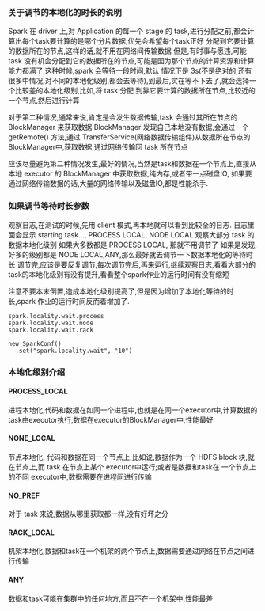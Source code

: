 ### 关于调节的本地化的时长的说明
Spark 在 driver 上,对 Application 的每一个 stage 的 task,进行分配之前,都会计算出每个task要计算的是哪个分片数据,优先会希望每个task正好
分配到它要计算的数据所在的节点,这样的话,就不用在网络间传输数据
但是,有时事与愿违,可能 task 没有机会分配到它的数据所在的节点,可能是因为那个节点的计算资源和计算能力都满了,这种时候,spark 会等待一段时间,默认
情况下是 3s(不是绝对的,还有很多中情况,对不同的本地化级别,都会去等待),到最后,实在等不下去了,就会选择一个比较差的本地化级别,比如,将 task 分配
到靠它要计算的数据所在节点,比较近的一个节点,然后进行计算

对于第二种情况,通常来说,肯定是会发生数据传输,task 会通过其所在节点的 BlockManager 来获取数据.BlockManager 发现自己本地没有数据,会通过一个
getRemote() 方法,通过 TransferService(网络数据传输组件)从数据所在节点的BlockManager中,获取数据,通过网络传输回 task 所在节点

应该尽量避免第二种情况发生,最好的情况,当然是task和数据在一个节点上,直接从本地 executor 的 BlockManager 中获取数据,纯内存,或者带一点磁盘IO,
如果要通过网络传输数据的话,大量的网络传输以及磁盘IO,都是性能杀手.

### 如果调节等待时长参数
观察日志,在测试的时候,先用 client 模式,再本地就可以看到比较全的日志.
日志里面会显示 starting task..., PROCESS LOCAL, NODE LOCAL
观察大部分 task 的数据本地化级别
如果大多数都是 PROCESS LOCAL, 那就不用调节了
如果是发现,好多的级别都是 NODE LOCAL,ANY,那么最好就去调节一下数据本地化的等待时长
调节完,应该是要反复调节,每次调节完后,再来运行,继续观察日志,看看大部分的task的本地化级别有没有提升,看看整个spark作业的运行时间有没有缩短

注意不要本末倒置,造成本地化级别提高了,但是因为增加了本地化等待的时长,spark 作业的运行时间反而着增加了.

```
spark.locality.wait.process
spark.locality.wait.node
spark.locality.wait.rack

new SparkConf()
  .set("spark.locality.wait", "10")
```

### 本地化级别介绍
#### PROCESS_LOCAL
进程本地化,代码和数据在如同一个进程中,也就是在同一个executor中,计算数据的task由executor执行,数据在executor的BlockManager中,性能最好
#### NONE_LOCAL
节点本地化, 代码和数据在同一个节点上;比如说,数据作为一个 HDFS block 块,就在节点上,而 task 在节点上某个 executor中运行;或者是数据和task在
一个节点上的不同 executor中,数据需要在进程间进行传输
#### NO_PREF
对于 task 来说,数据从哪里获取都一样,没有好坏之分
#### RACK_LOCAL
机架本地化,数据和task在一个机架的两个节点上,数据需要通过网络在节点之间进行传输
#### ANY
数据和task可能在集群中的任何地方,而且不在一个机架中,性能最差
